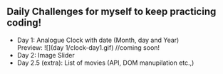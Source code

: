 ## Daily Challenges for myself to keep practicing coding!

- Day 1: Analogue Clock with date (Month, day and Year)
<br>Preview: ![](day 1/clock-day1.gif)
//coming soon!
- Day 2: Image Slider
- Day 2.5 (extra): List of movies (API, DOM manupilation etc.,)